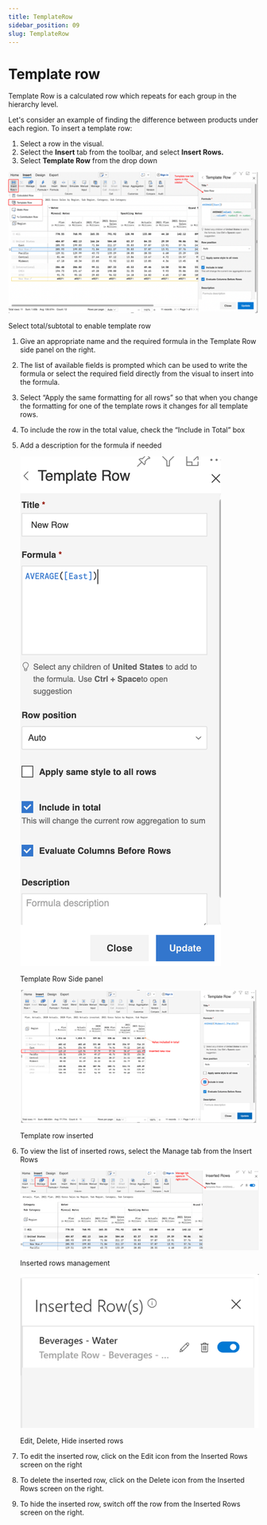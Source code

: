 ```yaml
---
title: TemplateRow
sidebar_position: 09
slug: TemplateRow
---
```

# Template row

Template Row is a calculated row which repeats for each group in the hierarchy level.

Let's consider an example of finding the difference between products under each region. To insert a template row:

1. Select a row in the visual.
2. Select the **Insert** tab from the toolbar, and select **Insert Rows.**
3. Select **Template Row** from the drop down

![Select total/subtotal to enable template row](/img/Othertopic/TemplateRow/Fig1.Templaterowpng.png)

Select total/subtotal to enable template row

1. Give an appropriate name and the required formula in the Template Row side panel on the right.
2. The list of available fields is prompted which can be used to write the formula or select the required field directly from the visual to insert into the formula.
3. Select “Apply the same formatting for all rows” so that when you change the formatting for one of the template rows it changes for all template rows.
4. To include the row in the total value, check the “Include in Total” box
5. Add a description for the formula if needed
    
    ![Template Row Side panel](/img/Othertopic/TemplateRow/Fig2.Category.png)
    
    Template Row Side panel
    
    ![Template row inserted](/img/Othertopic/TemplateRow/Fig3.Insertnewrow.png)
    
    Template row inserted
    
6. To view the list of inserted rows, select the Manage tab from the Insert Rows
    
    ![Inserted rows management](/img/Othertopic/TemplateRow/Fig4.Managerow.png)
    
    Inserted rows management
    
    ![Edit, Delete, Hide inserted rows](/img/Othertopic/TemplateRow/Fig5.Insertrow.png)
    
    Edit, Delete, Hide inserted rows
    
7. To edit the inserted row, click on the Edit icon from the Inserted Rows screen on the right
8. To delete the inserted row, click on the Delete icon from the Inserted Rows screen on the right.
9. To hide the inserted row, switch off the row from the Inserted Rows screen on the right.
